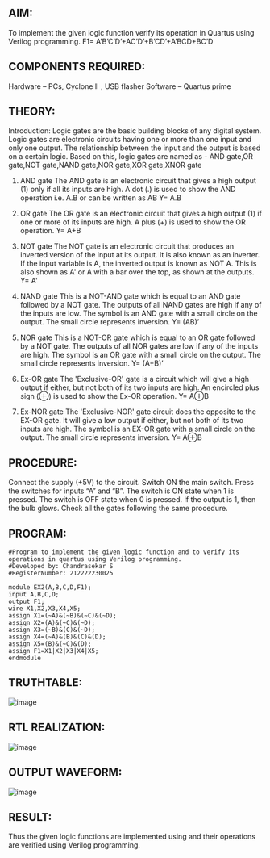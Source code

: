 ## AIM:
To implement the given logic function verify its operation in Quartus using Verilog programming. F1= A’B’C’D’+AC’D’+B’CD’+A’BCD+BC’D

## COMPONENTS REQUIRED:
Hardware – PCs, Cyclone II , USB flasher
Software – Quartus prime
## THEORY:
Introduction:
Logic gates are the basic building blocks of any digital system.
Logic gates are electronic circuits having one or more than one input and only one output.
The relationship between the input and the output is based on a certain logic.
Based on this, logic gates are named as - AND gate,OR gate,NOT gate,NAND gate,NOR gate,XOR gate,XNOR gate
1) AND gate
The AND gate is an electronic circuit that gives a high output (1) only if all its inputs are high. A dot (.) is used to show the AND operation i.e. A.B or can be written as AB Y= A.B

2) OR gate
The OR gate is an electronic circuit that gives a high output (1) if one or more of its inputs are high. A plus (+) is used to show the OR operation. Y= A+B

3) NOT gate
The NOT gate is an electronic circuit that produces an inverted version of the input at its output. It is also known as an inverter. If the input variable is A, the inverted output is known as NOT A. This is also shown as A' or A with a bar over the top, as shown at the outputs. Y= A'

4) NAND gate
This is a NOT-AND gate which is equal to an AND gate followed by a NOT gate. The outputs of all NAND gates are high if any of the inputs are low. The symbol is an AND gate with a small circle on the output. The small circle represents inversion. Y= (AB)’

5) NOR gate
This is a NOT-OR gate which is equal to an OR gate followed by a NOT gate. The outputs of all NOR gates are low if any of the inputs are high. The symbol is an OR gate with a small circle on the output. The small circle represents inversion. Y= (A+B)’

6) Ex-OR gate
The 'Exclusive-OR' gate is a circuit which will give a high output if either, but not both of its two inputs are high. An encircled plus sign (⊕) is used to show the Ex-OR operation. Y= A⊕B

7) Ex-NOR gate
The 'Exclusive-NOR' gate circuit does the opposite to the EX-OR gate. It will give a low output if either, but not both of its two inputs are high. The symbol is an EX-OR gate with a small circle on the output. The small circle represents inversion. Y= A⊕B

## PROCEDURE:
Connect the supply (+5V) to the circuit.
Switch ON the main switch.
Press the switches for inputs “A” and “B”.
The switch is ON state when 1 is pressed.
The switch is OFF state when 0 is pressed.
If the output is 1, then the bulb glows.
Check all the gates following the same procedure.
## PROGRAM:
```
#Program to implement the given logic function and to verify its operations in quartus using Verilog programming. 
#Developed by: Chandrasekar S
#RegisterNumber: 212222230025

module EX2(A,B,C,D,F1);
input A,B,C,D;
output F1;
wire X1,X2,X3,X4,X5;
assign X1=(~A)&(~B)&(~C)&(~D);
assign X2=(A)&(~C)&(~D);
assign X3=(~B)&(C)&(~D);
assign X4=(~A)&(B)&(C)&(D);
assign X5=(B)&(~C)&(D);
assign F1=X1|X2|X3|X4|X5;
endmodule 
```
## TRUTHTABLE:
![image](https://github.com/ChandrasekarS22008273/Experiment--02-Implementation-of-combinational-logic-/assets/119643845/8683f6e6-7e49-411f-8429-17626c02eba5)


## RTL REALIZATION:
![image](https://github.com/ChandrasekarS22008273/Experiment--02-Implementation-of-combinational-logic-/assets/119643845/c70f7348-6398-4fad-afd8-5ddd46a79236)


## OUTPUT WAVEFORM:
![image](https://github.com/ChandrasekarS22008273/Experiment--02-Implementation-of-combinational-logic-/assets/119643845/38071b8e-9374-4615-b6b7-74934aa42c33)


## RESULT:
Thus the given logic functions are implemented using and their operations are verified using Verilog programming.
